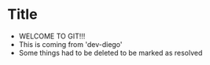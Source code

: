 # Title
- WELCOME TO GIT!!!
- This is coming from 'dev-diego'
- Some things had to be deleted to be marked as resolved
